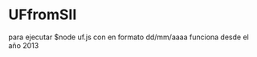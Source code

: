# UFfromSII
para ejecutar
$node uf.js <fecha>
con <fecha> en formato dd/mm/aaaa
funciona desde el año 2013